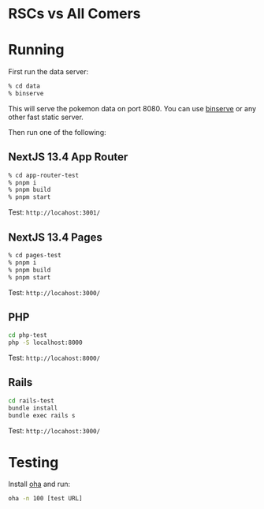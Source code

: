 RSCs vs All Comers
==================

# Running

First run the data server:
  
```bash
% cd data
% binserve
```

This will serve the pokemon data on port 8080. You can use [binserve](https://github.com/mufeedvh/binserve) or any other fast static server.

Then run one of the following:

## NextJS 13.4 App Router

```bash
% cd app-router-test
% pnpm i
% pnpm build
% pnpm start
```

Test: `http://locahost:3001/`

## NextJS 13.4 Pages

```bash
% cd pages-test
% pnpm i
% pnpm build
% pnpm start
```

Test: `http://locahost:3000/`

## PHP

```bash
cd php-test
php -S localhost:8000
```

Test: `http://locahost:8000/`

## Rails

```bash
cd rails-test
bundle install
bundle exec rails s
```

Test: `http://locahost:3000/`

# Testing

Install [oha](https://lib.rs/crates/oha) and run:

```bash
oha -n 100 [test URL]
```
